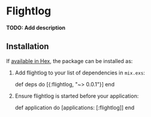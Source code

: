 # Flightlog

**TODO: Add description**

## Installation

If [available in Hex](https://hex.pm/docs/publish), the package can be installed as:

  1. Add flightlog to your list of dependencies in `mix.exs`:

        def deps do
          [{:flightlog, "~> 0.0.1"}]
        end

  2. Ensure flightlog is started before your application:

        def application do
          [applications: [:flightlog]]
        end
